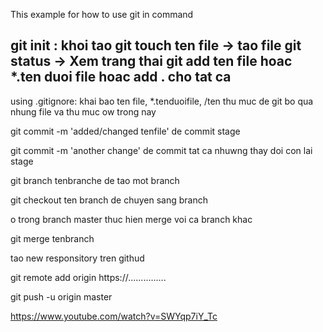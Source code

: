 This example for how to use git in command

git init : khoi tao
git touch ten file -> tao file
git status -> Xem trang thai 
git add ten file hoac *.ten duoi file hoac add . cho tat ca
------
using .gitignore: khai bao ten file, *.tenduoifile, /ten thu muc 
de git bo qua nhung file va thu muc ow trong nay

git commit -m 'added/changed tenfile' de commit stage

git commit -m 'another change' de commit tat ca nhuwng thay doi con lai stage

git branch tenbranche de tao mot branch

git checkout ten branch de chuyen sang branch

o trong branch master thuc hien merge voi ca branch khac

git merge tenbranch

tao new responsitory tren githud

git remote add origin https://...............

git push -u origin master

https://www.youtube.com/watch?v=SWYqp7iY_Tc




